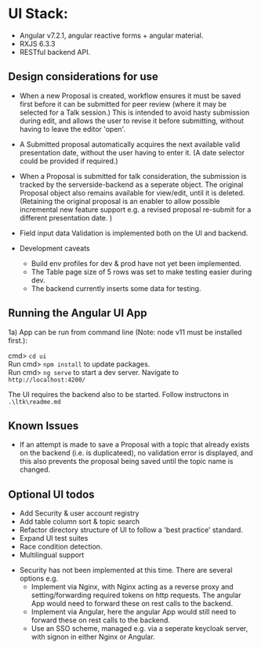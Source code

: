 

# UI Stack:
* Angular v7.2.1, angular reactive forms + angular material.
* RXJS 6.3.3
* RESTful backend API.

## Design considerations for use

* When a new Proposal is created, workflow ensures it must be saved first before it can be submitted for peer review (where it may be selected for a Talk session.)
This is intended to avoid hasty submission during edit, and allows the user to revise it before submitting, without having to leave the editor 'open'.

* A Submitted proposal automatically acquires the next available valid presentation date, without the user having to enter it.
(A date selector could be provided if required.)

* When a Proposal is submitted for talk consideration, the submission is tracked by the serverside-backend as a seperate object.
The original Proposal object also remains available for view/edit, until it is deleted.
(Retaining the original proposal is an enabler to allow possible incremental new feature support e.g. a revised proposal re-submit for a different presentation date. )

* Field input data Validation is implemented both on the UI and backend.  

* Development caveats
  * Build env profiles for dev & prod have not yet been implemented.
  * The Table page size of 5 rows was set to make testing easier during dev.
  * The backend currently inserts some data for testing.


## Running the Angular UI App

1a)  App can be run from command line (Note: node v11 must be installed first.):

cmd\> `cd ui` 
<br> Run cmd\> `npm install` to update packages.
<br> Run cmd\> `ng serve` to start a dev server. Navigate to `http://localhost:4200/`

The UI requires the backend also to be started.
Follow instructons in `.\ltk\readme.md` 

## Known Issues
- If an attempt is made to save a Proposal with a topic that already exists on the backend (i.e. is duplicateed), no validation error is displayed, and this also prevents the proposal being saved until the topic name is changed.

## Optional UI todos

- Add Security & user account registry
- Add table column sort & topic search
- Refactor directory structure of UI to follow a 'best practice' standard.
- Expand UI test suites
- Race condition detection.
- Multilingual support
* Security has not been implemented at this time. There are several options e.g.
  * Implement via Nginx, with Nginx acting as a reverse proxy and setting/forwarding required tokens on http requests.  The angular App would need to forward these on rest calls to the backend.
  * Implement via Angular, here the angular App would still need to forward these on rest calls to the backend.
  * Use an SSO scheme, managed e.g. via a seperate keycloak server, with signon in either Nginx or Angular.
